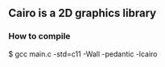 ## Cairo is a 2D graphics library

### How to compile 

$ gcc main.c -std=c11 -Wall -pedantic -lcairo

